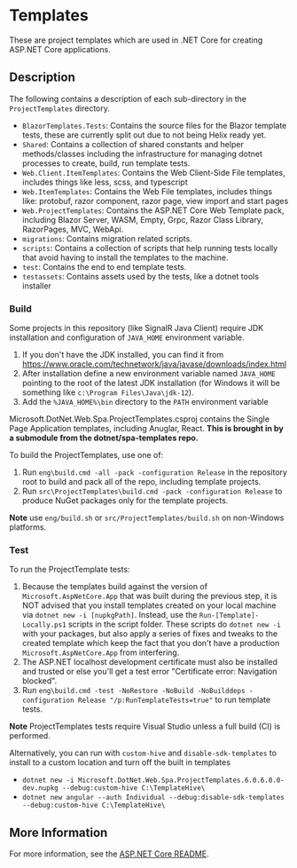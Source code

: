 # Templates

These are project templates which are used in .NET Core for creating ASP.NET Core applications.

## Description

The following contains a description of each sub-directory in the `ProjectTemplates` directory.

- `BlazorTemplates.Tests`: Contains the source files for the Blazor template tests, these are currently split out due to not being Helix ready yet.
- `Shared`: Contains a collection of shared constants and helper methods/classes including the infrastructure for managing dotnet processes to create, build, run template tests.
- `Web.Client.ItemTemplates`: Contains the Web Client-Side File templates, includes things like less, scss, and typescript
- `Web.ItemTemplates`: Contains the Web File templates, includes things like: protobuf, razor component, razor page, view import and start pages
- `Web.ProjectTemplates`: Contains the ASP.NET Core Web Template pack, including Blazor Server, WASM, Empty, Grpc, Razor Class Library, RazorPages, MVC, WebApi.
- `migrations`: Contains migration related scripts.
- `scripts`: Contains a collection of scripts that help running tests locally that avoid having to install the templates to the machine.
- `test`: Contains the end to end template tests.
- `testassets`: Contains assets used by the tests, like a dotnet tools installer

### Build

Some projects in this repository (like SignalR Java Client) require JDK installation and configuration of `JAVA_HOME` environment variable.

1. If you don't have the JDK installed, you can find it from https://www.oracle.com/technetwork/java/javase/downloads/index.html
1. After installation define a new environment variable named `JAVA_HOME` pointing to the root of the latest JDK installation (for Windows it will be something like `c:\Program Files\Java\jdk-12`).
1. Add the `%JAVA_HOME%\bin` directory to the `PATH` environment variable

Microsoft.DotNet.Web.Spa.ProjectTemplates.csproj contains the Single Page Application templates, including Anuglar, React. **This is brought in by a submodule from the dotnet/spa-templates repo.**

To build the ProjectTemplates, use one of:

1. Run `eng\build.cmd -all -pack -configuration Release` in the repository root to build and pack all of the repo, including template projects.
1. Run `src\ProjectTemplates\build.cmd -pack -configuration Release` to produce NuGet packages only for the template projects.

**Note** use `eng/build.sh` or `src/ProjectTemplates/build.sh` on non-Windows platforms.

### Test

To run the ProjectTemplate tests:

1. Because the templates build against the version of `Microsoft.AspNetCore.App` that was built during the previous step, it is NOT advised that you install templates created on your local machine via `dotnet new -i [nupkgPath]`. Instead, use the `Run-[Template]-Locally.ps1` scripts in the script folder. These scripts do `dotnet new -i` with your packages, but also apply a series of fixes and tweaks to the created template which keep the fact that you don't have a production `Microsoft.AspNetCore.App` from interfering.
1. The ASP.NET localhost development certificate must also be installed and trusted or else you'll get a test error "Certificate error: Navigation blocked".
1. Run `eng\build.cmd -test -NoRestore -NoBuild -NoBuilddeps -configuration Release "/p:RunTemplateTests=true"` to run template tests.

**Note** ProjectTemplates tests require Visual Studio unless a full build (CI) is performed.

Alternatively, you can run with `custom-hive` and `disable-sdk-templates` to install to a custom location and turn off the built in templates
- `dotnet new -i Microsoft.DotNet.Web.Spa.ProjectTemplates.6.0.6.0.0-dev.nupkg --debug:custom-hive C:\TemplateHive\`
- `dotnet new angular --auth Individual --debug:disable-sdk-templates --debug:custom-hive C:\TemplateHive\`

## More Information

For more information, see the [ASP.NET Core README](../../README.md).
